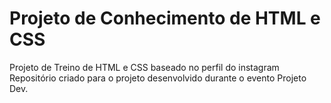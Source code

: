 # Projeto de Conhecimento de HTML e CSS
Projeto de Treino de HTML e CSS baseado no perfil do instagram
Repositório criado para o projeto desenvolvido durante o evento Projeto Dev.
